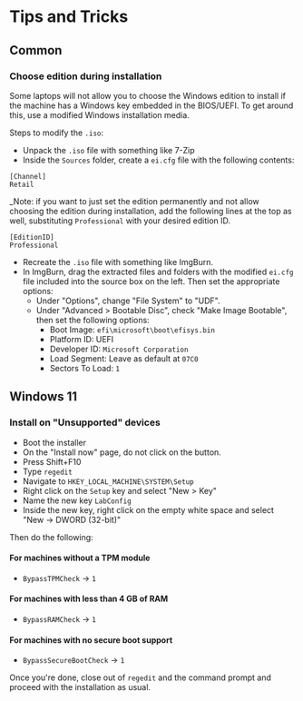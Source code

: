 # Tips and Tricks

## Common

### Choose edition during installation

Some laptops will not allow you to choose the Windows edition to install if the machine has a Windows key embedded in the BIOS/UEFI. To get around this, use a modified Windows installation media.

Steps to modify the `.iso`:

- Unpack the `.iso` file with something like 7-Zip
- Inside the `Sources` folder, create a `ei.cfg` file with the following contents:

```
[Channel]
Retail
```

_Note: if you want to just set the edition permanently and not allow choosing the edition during installation, add the following lines at the top as well, substituting `Professional` with your desired edition ID.

```
[EditionID]
Professional
```

- Recreate the `.iso` file with something like ImgBurn.
- In ImgBurn, drag the extracted files and folders with the modified `ei.cfg` file included into the source box on the left. Then set the appropriate options:
  - Under "Options", change "File System" to "UDF".
  - Under "Advanced > Bootable Disc", check "Make Image Bootable", then set the following options:
    - Boot Image: `efi\microsoft\boot\efisys.bin`
    - Platform ID: UEFI
    - Developer ID: `Microsoft Corporation`
    - Load Segment: Leave as default at `07C0`
    - Sectors To Load: `1`

## Windows 11

### Install on "Unsupported" devices

- Boot the installer
- On the "Install now" page, do not click on the button.
- Press Shift+F10
- Type `regedit`
- Navigate to `HKEY_LOCAL_MACHINE\SYSTEM\Setup`
- Right click on the `Setup` key and select "New > Key"
- Name the new key `LabConfig`
- Inside the new key, right click on the empty white space and select "New -> DWORD (32-bit)"

Then do the following:

#### For machines without a TPM module

- `BypassTPMCheck` -> `1`

#### For machines with less than 4 GB of RAM

- `BypassRAMCheck` -> `1`

#### For machines with no secure boot support

- `BypassSecureBootCheck` -> `1`

Once you're done, close out of `regedit` and the command prompt and proceed with the installation as usual.
